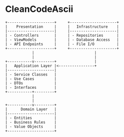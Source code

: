 # CleanCodeAscii

    +---------------------+     +---------------------+
    |    Presentation     |     |   Infrastructure    |
    |---------------------|     |---------------------|
    | - Controllers       |     | - Repositories      |
    | - ViewModels        |     | - Database Access   |
    | - API Endpoints     |     | - File I/O          |
    +---------------------+     +---------------------+
                |                           |
                |                           |
    +-----------v---------+                 |
    |   Application Layer |<----------------+
    |---------------------|    
    | - Service Classes   |   
    | - Use Cases         |   
    | - DTOs              |    
    | - Interfaces        |    
    +-----------+---------+   
                |
                |
    +-----------v---------+
    |      Domain Layer   |
    |---------------------|
    | - Entities          |
    | - Business Rules    |
    | - Value Objects     |
    +---------------------+
